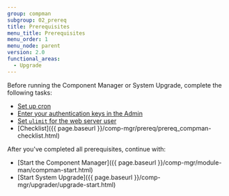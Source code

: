 ```yaml
---
group: compman
subgroup: 02_prereq
title: Prerequisites
menu_title: Prerequisites
menu_order: 1
menu_node: parent
version: 2.0
functional_areas:
  - Upgrade
---
```


Before running the Component Manager or System Upgrade, complete the following tasks:

*	<a href="{{ page.baseurl }}/comp-mgr/prereq/prereq_cron.html">Set up cron</a>
*	<a href="{{ page.baseurl }}/comp-mgr/prereq/prereq_auth-token.html">Enter your authentication keys in the Admin</a>
*	<a href="{{ page.baseurl }}/comp-mgr/prereq/prereq_compman-ulimit.html">Set `ulimit` for the web server user</a>
*	[Checklist]({{ page.baseurl }}/comp-mgr/prereq/prereq_compman-checklist.html)

After you've completed all prerequisites, continue with:

*	[Start the Component Manager]({{ page.baseurl }}/comp-mgr/module-man/compman-start.html)
*	[Start System Upgrade]({{ page.baseurl }}/comp-mgr/upgrader/upgrade-start.html)